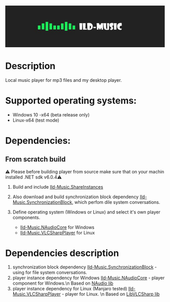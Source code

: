 ![](title.jpg)

# Description

Local music player for mp3 files and my desktop player. 

# Supported operating systems: 

  - Windows 10 -x64 (beta release only)
  - Linux-x64 (test mode)

# Dependencies:

## From scratch build

⚠️ Please before building player from source make sure that on your machin installed .NET sdk v6.0.4⚠️

1) Build and include [Ild-Music.ShareInstances](https://github.com/ggghosthat/Ild-Music.ShareInstances)
2) Also download and build synchronization block dependency [Ild-Music.SynchronizationBlock](https://github.com/ggghosthat/Ild-Music.SynchronizationBlock),
   which perfom dile system conversations.   
4) Define operating system (Windows or Linux) and select it's own player components.

    - [Ild-Music.NAudioCore](https://github.com/ggghosthat/Ild-Music.NAudioPlayerCore) for Windows
    - [Ild-Music.VLCSharpPlayer](https://github.com/ggghosthat/Ild-Music.VLCSharpPlayer) for Linux

# Dependencies description

  1) synchronization block dependency [Ild-Music.SynchronizationBlock](https://github.com/ggghosthat/Ild-Music.SynchronizationBlock) - using for file system conversations.
  2) player instance dependency for Windows [Ild-Music.NAudioCore](https://github.com/ggghosthat/Ild-Music.NAudioPlayerCore) - player component for Windows.\n Based on [NAudio lib](https://github.com/naudio/NAudio)
  3) player instance dependency for Linux (Manjaro tested) [Ild-Music.VLCSharpPlayer](https://github.com/ggghosthat/Ild-Music.VLCSharpPlayer) - player for Linux. \n Based on [LibVLCSharp lib](https://github.com/videolan/libvlcsharp)
